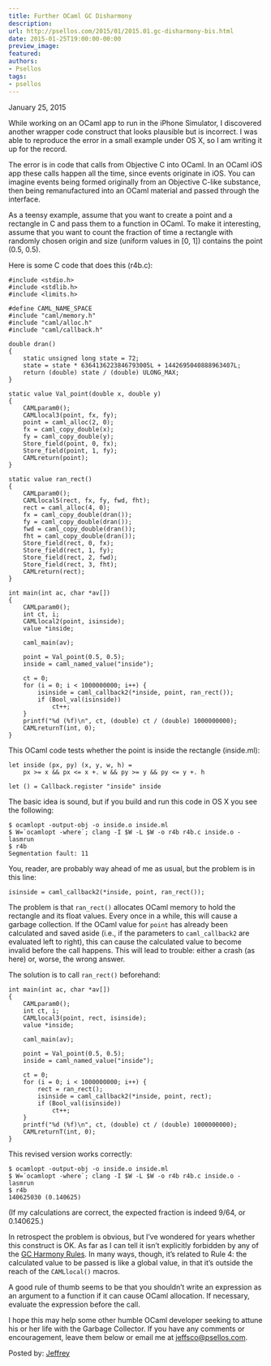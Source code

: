 ```yaml
---
title: Further OCaml GC Disharmony
description:
url: http://psellos.com/2015/01/2015.01.gc-disharmony-bis.html
date: 2015-01-25T19:00:00-00:00
preview_image:
featured:
authors:
- Psellos
tags:
- psellos
---
```


<div class="date">January 25, 2015</div>

<p>While working on an OCaml app to run in the iPhone Simulator, I
discovered another wrapper code construct that looks plausible but is
incorrect. I was able to reproduce the error in a small example under OS
X, so I am writing it up for the record.</p>

<p>The error is in code that calls from Objective C into OCaml. In an OCaml
iOS app these calls happen all the time, since events originate in iOS.
You can imagine events being formed originally from an Objective C-like
substance, then being remanufactured into an OCaml material and passed
through the interface.</p>

<p>As a teensy example, assume that you want to create a point and a
rectangle in C and pass them to a function in OCaml. To make it
interesting, assume that you want to count the fraction of time a
rectangle with randomly chosen origin and size (uniform values in [0,
1]) contains the point (0.5, 0.5).</p>

<p>Here is some C code that does this (r4b.c):</p>

<pre><code>#include &lt;stdio.h&gt;
#include &lt;stdlib.h&gt;
#include &lt;limits.h&gt;

#define CAML_NAME_SPACE
#include &quot;caml/memory.h&quot;
#include &quot;caml/alloc.h&quot;
#include &quot;caml/callback.h&quot;

double dran()
{
    static unsigned long state = 72;
    state = state * 6364136223846793005L + 1442695040888963407L;
    return (double) state / (double) ULONG_MAX;
}

static value Val_point(double x, double y)
{
    CAMLparam0();
    CAMLlocal3(point, fx, fy);
    point = caml_alloc(2, 0);
    fx = caml_copy_double(x);
    fy = caml_copy_double(y);
    Store_field(point, 0, fx);
    Store_field(point, 1, fy);
    CAMLreturn(point);
}

static value ran_rect()
{
    CAMLparam0();
    CAMLlocal5(rect, fx, fy, fwd, fht);
    rect = caml_alloc(4, 0);
    fx = caml_copy_double(dran());
    fy = caml_copy_double(dran());
    fwd = caml_copy_double(dran());
    fht = caml_copy_double(dran());
    Store_field(rect, 0, fx);
    Store_field(rect, 1, fy);
    Store_field(rect, 2, fwd);
    Store_field(rect, 3, fht);
    CAMLreturn(rect);
}

int main(int ac, char *av[])
{
    CAMLparam0();
    int ct, i;
    CAMLlocal2(point, isinside);
    value *inside;

    caml_main(av);

    point = Val_point(0.5, 0.5);
    inside = caml_named_value(&quot;inside&quot;);

    ct = 0;
    for (i = 0; i &lt; 1000000000; i++) {
        isinside = caml_callback2(*inside, point, ran_rect());
        if (Bool_val(isinside))
            ct++;
    }
    printf(&quot;%d (%f)\n&quot;, ct, (double) ct / (double) 1000000000);
    CAMLreturnT(int, 0);
}</code></pre>

<p>This OCaml code tests whether the point is inside the rectangle
(inside.ml):</p>

<pre><code>let inside (px, py) (x, y, w, h) =
    px &gt;= x &amp;&amp; px &lt;= x +. w &amp;&amp; py &gt;= y &amp;&amp; py &lt;= y +. h

let () = Callback.register &quot;inside&quot; inside</code></pre>

<p>The basic idea is sound, but if you build and run this code in OS X you
see the following:</p>

<pre><code>$ ocamlopt -output-obj -o inside.o inside.ml
$ W=`ocamlopt -where`; clang -I $W -L $W -o r4b r4b.c inside.o -lasmrun
$ r4b
Segmentation fault: 11</code></pre>

<p>You, reader, are probably way ahead of me as usual, but the problem is
in this line:</p>

<pre><code>isinside = caml_callback2(*inside, point, ran_rect());</code></pre>

<p>The problem is that <code>ran_rect()</code> allocates OCaml memory to hold the
rectangle and its float values. Every once in a while, this will cause a
garbage collection. If the OCaml value for <code>point</code> has already been
calculated and saved aside (i.e., if the parameters to <code>caml_callback2</code>
are evaluated left to right), this can cause the calculated value to
become invalid before the call happens. This will lead to trouble:
either a crash (as here) or, worse, the wrong answer.</p>

<p>The solution is to call <code>ran_rect()</code> beforehand:</p>

<pre><code>int main(int ac, char *av[])
{
    CAMLparam0();
    int ct, i;
    CAMLlocal3(point, rect, isinside);
    value *inside;

    caml_main(av);

    point = Val_point(0.5, 0.5);
    inside = caml_named_value(&quot;inside&quot;);

    ct = 0;
    for (i = 0; i &lt; 1000000000; i++) {
        rect = ran_rect();
        isinside = caml_callback2(*inside, point, rect);
        if (Bool_val(isinside))
            ct++;
    }
    printf(&quot;%d (%f)\n&quot;, ct, (double) ct / (double) 1000000000);
    CAMLreturnT(int, 0);
}</code></pre>

<p>This revised version works correctly:</p>

<pre><code>$ ocamlopt -output-obj -o inside.o inside.ml
$ W=`ocamlopt -where`; clang -I $W -L $W -o r4b r4b.c inside.o -lasmrun
$ r4b
140625030 (0.140625)</code></pre>

<p>(If my calculations are correct, the expected fraction is indeed 9/64,
or 0.140625.)</p>

<p>In retrospect the problem is obvious, but I&rsquo;ve wondered for years
whether this construct is OK. As far as I can tell it isn&rsquo;t
explicitly forbidden by any of the <a href="http://caml.inria.fr/pub/docs/manual-ocaml/intfc.html#sec440">GC Harmony Rules</a>. In
many ways, though, it&rsquo;s related to Rule 4: the calculated value to be
passed is like a global value, in that it&rsquo;s outside the reach of the
<code>CAMLlocal()</code> macros.</p>

<p>A good rule of thumb seems to be that you shouldn&rsquo;t write an expression
as an argument to a function if it can cause OCaml allocation. If
necessary, evaluate the expression before the call.</p>

<p>I hope this may help some other humble OCaml developer seeking to attune
his or her life with the Garbage Collector.  If you have any comments or
encouragement, leave them below or email me at <a href="mailto:jeffsco@psellos.com">jeffsco@psellos.com</a>.</p>

<p>Posted by: <a href="http://psellos.com/aboutus.html#jeffreya.scofieldphd">Jeffrey</a></p>

<p></p>

